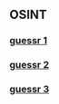 ## OSINT
### [guessr 1](https://github.com/Sakuya133/HCS-Internal-Selection-2025/tree/main/OSINT/guessr_1)
### [guessr 2](https://github.com/Sakuya133/HCS-Internal-Selection-2025/tree/main/OSINT/guessr_2)
### [guessr 3](https://github.com/Sakuya133/HCS-Internal-Selection-2025/tree/main/OSINT/guessr_3)


